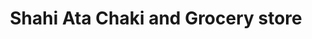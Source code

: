 ---
title: "Shahi Ata Chaki and Grocery store"
url: /karachi/shahi-ata-chaki-and-grocery-store/
shop: Supermarkt
---